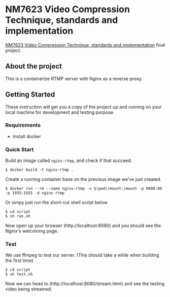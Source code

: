# NM7623 Video Compression Technique, standards and implementation

[NM7623 Video Compression Technique, standards and implementation](https://nol.ntu.edu.tw/nol/coursesearch/print_table.php?course_id=944%20U0020&class=&dpt_code=9440&ser_no=79602&semester=109-1) final project.

## About the project

This is a containerize RTMP server with Nginx as a reverse proxy. 

## Getting Started

These instruction will get you a copy of the project up and running on your local machine for development and testing purpose.

### Requirements

* Install docker

### Quick Start

Build an image called `nginx-rtmp`, and check if that succeed.
```
$ docker build -t nginx-rtmp .
```

Create a running container base on the previous image we've just created.
```
$ docker run --rm --name nginx-rtmp -v $(pwd)/mount:/mount -p 8080:80 -p 1935:1935 -d nginx-rtmp
```

Or simpy just run the short-cut shell script below
```
$ cd script
$ sh run.sh
```

Now open up your browser (http://localhost:8080) and you should see the Nginx's welcoming page.

### Test

We use ffmpeg to test our server. (This should take a while when building the first time)
```
$ cd script
$ sh test.sh
```
Now we can head to (http://localhost:8080/stream.html) and see the testing video being streamed.

